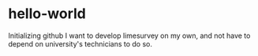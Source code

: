 # hello-world
Initializing github
I want to develop limesurvey on my own, and not have to depend on university's technicians to do so.
